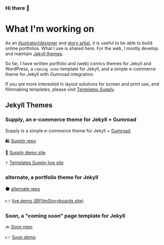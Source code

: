### Hi there 👋

# What I'm working on
As an [illustrator/designer](https://alternatyves.com) and [story artist](https://film-storyboards.com), it is useful to be able to build online portfolios. What I use is shared here. For the web, I mostly develop and maintain [Jekyll themes](https://github.com/YJPL/YJPL/blob/master/README.md#jekyll-themes). 

So far, I have written portfolio and (web) comics themes for Jekyll and WordPress, a `coming soon` template for Jekyll, and a simple e-commerce theme for Jekyll with Gumroad integration.

If you are more interested in layout solutions for screen and print use, and filmmaking templates, please visit [Templates Supply](https://templates.supply).


## Jekyll Themes

### Supply, an e-commerce theme for Jekyll + Gumroad
Supply is a simple e-commerce theme for Jekyll + [Gumroad](https://gumroad.com)

🛍 [Supply repo](https://github.com/YJPL/Supply) 

🛒 [Supply demo site](https://supply.templates.supply)

⚡️ [Templates Supply live site](https://templates.supply)

### alternate, a portfolio theme for Jekyll

⚫️ [alternate repo](https://github.com/YJPL/alternate)

👉 [live demo (@FilmStoryboards site)](https://film-storyboards.com)

### Soon, a "coming soon" page template for Jekyll

🔜 [Soon repo](https://github.com/YJPL/soon/)

👉 [Soon demo](https://yjpl.github.io/soon/)

<!--
**YJPL/YJPL** is a ✨ _special_ ✨ repository because its `README.md` (this file) appears on your GitHub profile.

Here are some ideas to get you started:

- 🔭 I’m currently working on ...
- 🌱 I’m currently learning ...
- 👯 I’m looking to collaborate on ...
- 🤔 I’m looking for help with ...
- 💬 Ask me about ...
- 📫 How to reach me: ...
- 😄 Pronouns: ...
- ⚡ Fun fact: ...
-->
